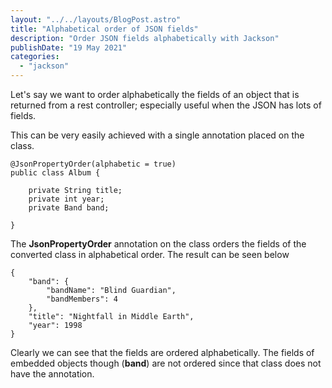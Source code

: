```yaml
---
layout: "../../layouts/BlogPost.astro"
title: "Alphabetical order of JSON fields"
description: "Order JSON fields alphabetically with Jackson"
publishDate: "19 May 2021"
categories: 
  - "jackson"
---
```


Let's say we want to order alphabetically the fields of an object that is returned from a rest controller; especially useful when the JSON has lots of fields.

This can be very easily achieved with a single annotation placed on the class.

```
@JsonPropertyOrder(alphabetic = true)
public class Album {

    private String title;
    private int year;
    private Band band;

}
```

The **JsonPropertyOrder** annotation on the class orders the fields of the converted class in alphabetical order. The result can be seen below

```
{
    "band": {
        "bandName": "Blind Guardian",
        "bandMembers": 4
    },
    "title": "Nightfall in Middle Earth",
    "year": 1998
}
```

Clearly we can see that the fields are ordered alphabetically. The fields of embedded objects though (**band**) are not ordered since that class does not have the annotation.
